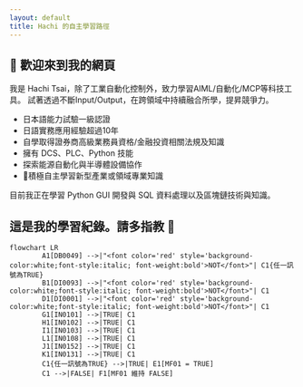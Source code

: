 ```yaml
---
layout: default
title: Hachi 的自主學習路徑
---
```


## 👋 歡迎來到我的網頁

我是 Hachi Tsai，除了工業自動化控制外，致力學習AIML/自動化/MCP等科技工具。
試著透過不斷Input/Output，在跨領域中持續融合所學，提昇競爭力。

- 日本語能力試驗一級認證
- 日語實務應用經驗超過10年
- 自學取得證券商高級業務員資格/金融投資相關法規及知識
- 擁有 DCS、PLC、Python 技能
- 探索能源自動化與半導體設備協作
- 🌟積極自主學習新型產業或領域專業知識

目前我正在學習 Python GUI 開發與 SQL 資料處理以及區塊鏈技術與知識。

## 這是我的學習紀錄。請多指教 🙌

```mermaid
flowchart LR
        A1[DB0049] -->|"<font color='red' style='background-color:white;font-style:italic; font-weight:bold'>NOT</font>"| C1{任一訊號為TRUE}
        B1[DI0093] -->|"<font color='red' style='background-color:white;font-style:italic; font-weight:bold'>NOT</font>"| C1
        D1[DI0001] -->|"<font color='red' style='background-color:white;font-style:italic; font-weight:bold'>NOT</font>"| C1
        G1[IN0101] -->|TRUE| C1
        H1[IN0102] -->|TRUE| C1
        I1[IN0103] -->|TRUE| C1
        L1[IN0108] -->|TRUE| C1
        J1[IN0152] -->|TRUE| C1
        K1[IN0131] -->|TRUE| C1
        C1{任一訊號為TRUE} -->|TRUE| E1[MF01 = TRUE]
        C1 -->|FALSE| F1[MF01 維持 FALSE]
```
